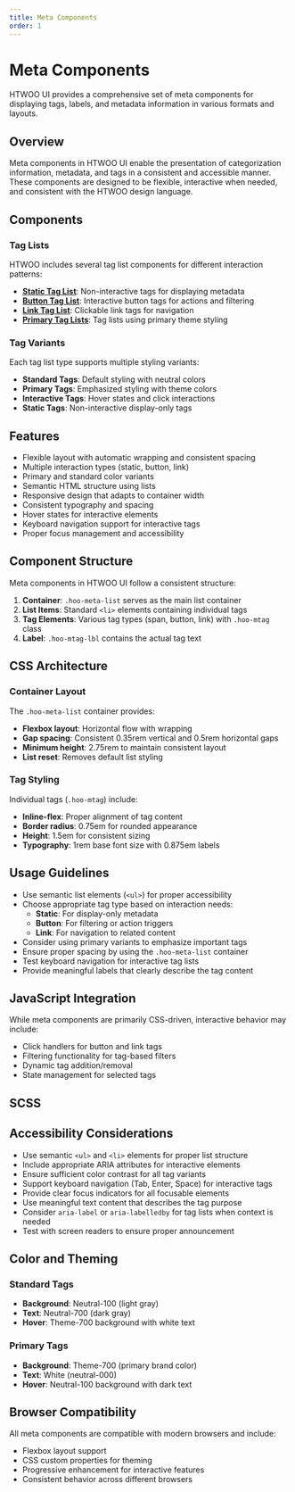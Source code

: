 ```yaml
---
title: Meta Components
order: 1
---
```


# Meta Components

HTWOO UI provides a comprehensive set of meta components for displaying tags, labels, and metadata information in various formats and layouts.

## Overview

Meta components in HTWOO UI enable the presentation of categorization information, metadata, and tags in a consistent and accessible manner. These components are designed to be flexible, interactive when needed, and consistent with the HTWOO design language.

## Components

### Tag Lists

HTWOO includes several tag list components for different interaction patterns:

- **[Static Tag List](./tag-list-static.html)**: Non-interactive tags for displaying metadata
- **[Button Tag List](./tag-list-button.html)**: Interactive button tags for actions and filtering
- **[Link Tag List](./tag-list-link.html)**: Clickable link tags for navigation
- **[Primary Tag Lists](./tag-list-static-primary.html)**: Tag lists using primary theme styling

### Tag Variants

Each tag list type supports multiple styling variants:

- **Standard Tags**: Default styling with neutral colors
- **Primary Tags**: Emphasized styling with theme colors
- **Interactive Tags**: Hover states and click interactions
- **Static Tags**: Non-interactive display-only tags

## Features

- Flexible layout with automatic wrapping and consistent spacing
- Multiple interaction types (static, button, link)
- Primary and standard color variants
- Semantic HTML structure using lists
- Responsive design that adapts to container width
- Consistent typography and spacing
- Hover states for interactive elements
- Keyboard navigation support for interactive tags
- Proper focus management and accessibility

## Component Structure

Meta components in HTWOO UI follow a consistent structure:

1. **Container**: `.hoo-meta-list` serves as the main list container
2. **List Items**: Standard `<li>` elements containing individual tags
3. **Tag Elements**: Various tag types (span, button, link) with `.hoo-mtag` class
4. **Label**: `.hoo-mtag-lbl` contains the actual tag text

## CSS Architecture

### Container Layout

The `.hoo-meta-list` container provides:

- **Flexbox layout**: Horizontal flow with wrapping
- **Gap spacing**: Consistent 0.35rem vertical and 0.5rem horizontal gaps
- **Minimum height**: 2.75rem to maintain consistent layout
- **List reset**: Removes default list styling

### Tag Styling

Individual tags (`.hoo-mtag`) include:

- **Inline-flex**: Proper alignment of tag content
- **Border radius**: 0.75em for rounded appearance
- **Height**: 1.5em for consistent sizing
- **Typography**: 1rem base font size with 0.875em labels

## Usage Guidelines

- Use semantic list elements (`<ul>`) for proper accessibility
- Choose appropriate tag type based on interaction needs:
  - **Static**: For display-only metadata
  - **Button**: For filtering or action triggers
  - **Link**: For navigation to related content
- Consider using primary variants to emphasize important tags
- Ensure proper spacing by using the `.hoo-meta-list` container
- Test keyboard navigation for interactive tag lists
- Provide meaningful labels that clearly describe the tag content

## JavaScript Integration

While meta components are primarily CSS-driven, interactive behavior may include:

- Click handlers for button and link tags
- Filtering functionality for tag-based filters
- Dynamic tag addition/removal
- State management for selected tags

## SCSS

## Accessibility Considerations

- Use semantic `<ul>` and `<li>` elements for proper list structure
- Include appropriate ARIA attributes for interactive elements
- Ensure sufficient color contrast for all tag variants
- Support keyboard navigation (Tab, Enter, Space) for interactive tags
- Provide clear focus indicators for all focusable elements
- Use meaningful text content that describes the tag purpose
- Consider `aria-label` or `aria-labelledby` for tag lists when context is needed
- Test with screen readers to ensure proper announcement

## Color and Theming

### Standard Tags
- **Background**: Neutral-100 (light gray)
- **Text**: Neutral-700 (dark gray)
- **Hover**: Theme-700 background with white text

### Primary Tags
- **Background**: Theme-700 (primary brand color)
- **Text**: White (neutral-000)
- **Hover**: Neutral-100 background with dark text

## Browser Compatibility

All meta components are compatible with modern browsers and include:

- Flexbox layout support
- CSS custom properties for theming
- Progressive enhancement for interactive features
- Consistent behavior across different browsers

